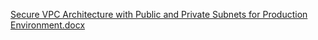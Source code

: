 [Secure VPC Architecture with Public and Private Subnets for Production Environment.docx](https://github.com/user-attachments/files/19480944/Secure.VPC.Architecture.with.Public.and.Private.Subnets.for.Production.Environment.docx)

